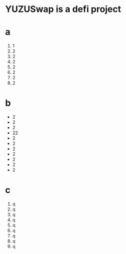 # YUZUSwap is a defi project

# a

1. 1
2. 2
3. 2
4. 2
5. 2
6. 2
7. 2
8. 2

# b

- 2
- 2
- 2
- 22
- 2
- 2
- 2
- 2
- 2
- 2
- 2

# c

1. q
2. q
3. q
4. q
5. q
6. q
7. q
8. q
9. q